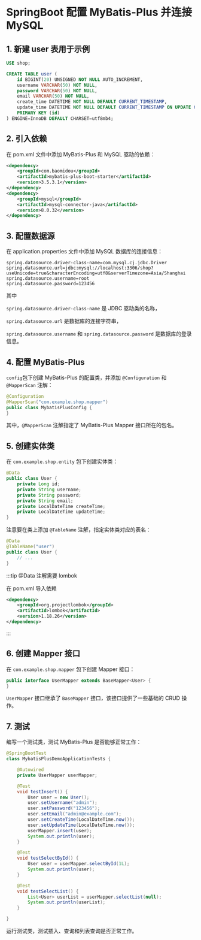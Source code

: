# SpringBoot 配置 MyBatis-Plus 并连接 MySQL

## 1. 新建 user 表用于示例

```sql
USE shop;

CREATE TABLE user (
    id BIGINT(20) UNSIGNED NOT NULL AUTO_INCREMENT,
    username VARCHAR(50) NOT NULL,
    password VARCHAR(50) NOT NULL,
    email VARCHAR(50) NOT NULL,
    create_time DATETIME NOT NULL DEFAULT CURRENT_TIMESTAMP,
    update_time DATETIME NOT NULL DEFAULT CURRENT_TIMESTAMP ON UPDATE CURRENT_TIMESTAMP,
    PRIMARY KEY (id)
) ENGINE=InnoDB DEFAULT CHARSET=utf8mb4;
```

## 2. 引入依赖

在 pom.xml 文件中添加 MyBatis-Plus 和 MySQL 驱动的依赖：

```xml
<dependency>
    <groupId>com.baomidou</groupId>
    <artifactId>mybatis-plus-boot-starter</artifactId>
    <version>3.5.3.1</version>
</dependency>
<dependency>
    <groupId>mysql</groupId>
    <artifactId>mysql-connector-java</artifactId>
    <version>8.0.32</version>
</dependency>
```

## 3. 配置数据源

在 application.properties 文件中添加 MySQL 数据库的连接信息：

```properties
spring.datasource.driver-class-name=com.mysql.cj.jdbc.Driver
spring.datasource.url=jdbc:mysql://localhost:3306/shop?useUnicode=true&characterEncoding=utf8&serverTimezone=Asia/Shanghai
spring.datasource.username=root
spring.datasource.password=123456
```

其中

`spring.datasource.driver-class-name` 是 JDBC 驱动类的名称，

`spring.datasource.url` 是数据库的连接字符串，

`spring.datasource.username` 和 `spring.datasource.password` 是数据库的登录信息。

## 4. 配置 MyBatis-Plus

`config`包下创建 MyBatis-Plus 的配置类，并添加 `@Configuration` 和 `@MapperScan` 注解：

```java
@Configuration
@MapperScan("com.example.shop.mapper")
public class MybatisPlusConfig {
}
```

其中，`@MapperScan` 注解指定了 MyBatis-Plus Mapper 接口所在的包名。

## 5. 创建实体类

在 `com.example.shop.entity` 包下创建实体类：

```java
@Data
public class User {
    private Long id;
    private String username;
    private String password;
    private String email;
    private LocalDateTime createTime;
    private LocalDateTime updateTime;
}
```

注意要在类上添加 `@TableName` 注解，指定实体类对应的表名：

```java
@Data
@TableName("user")
public class User {
    // ...
}
```

:::tip
@Data 注解需要 lombok

在 pom.xml 导入依赖

```xml
<dependency>
	<groupId>org.projectlombok</groupId>
	<artifactId>lombok</artifactId>
	<version>1.18.26</version>
</dependency>
```

:::

## 6. 创建 Mapper 接口

在 `com.example.shop.mapper` 包下创建 Mapper 接口：

```java
public interface UserMapper extends BaseMapper<User> {
}
```

`UserMapper` 接口继承了 `BaseMapper` 接口，该接口提供了一些基础的 CRUD 操作。

## 7. 测试

编写一个测试类，测试 MyBatis-Plus 是否能够正常工作：

```java
@SpringBootTest
class MybatisPlusDemoApplicationTests {

    @Autowired
    private UserMapper userMapper;

    @Test
    void testInsert() {
        User user = new User();
        user.setUsername("admin");
        user.setPassword("123456");
        user.setEmail("admin@example.com");
        user.setCreateTime(LocalDateTime.now());
        user.setUpdateTime(LocalDateTime.now());
        userMapper.insert(user);
        System.out.println(user);
    }

    @Test
    void testSelectById() {
        User user = userMapper.selectById(1L);
        System.out.println(user);
    }

    @Test
    void testSelectList() {
        List<User> userList = userMapper.selectList(null);
        System.out.println(userList);
    }

}
```

运行测试类，测试插入、查询和列表查询是否正常工作。
